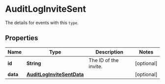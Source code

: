 

# AuditLogInviteSent

The details for events with this `type`.

## Properties

| Name | Type | Description | Notes |
|------------ | ------------- | ------------- | -------------|
|**id** | **String** | The ID of the invite. |  [optional] |
|**data** | [**AuditLogInviteSentData**](AuditLogInviteSentData.md) |  |  [optional] |




